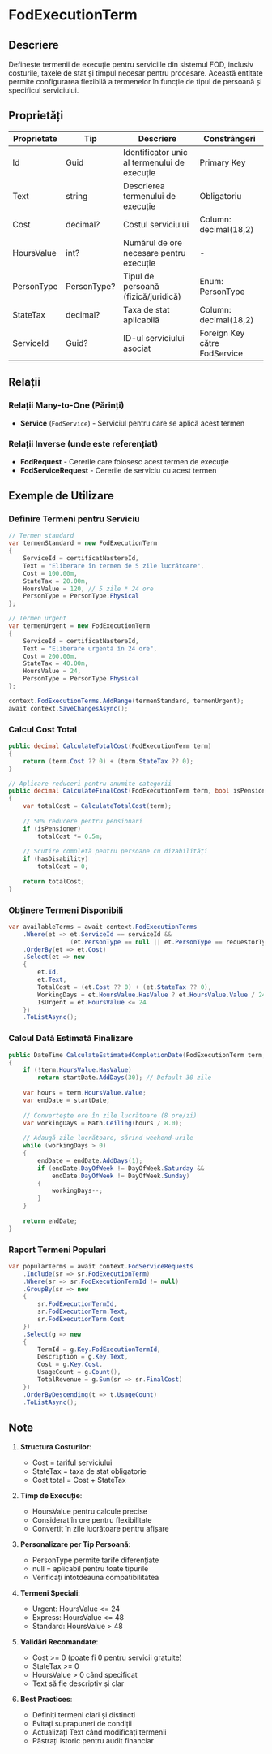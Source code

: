 # FodExecutionTerm

## Descriere

Definește termenii de execuție pentru serviciile din sistemul FOD, inclusiv costurile, taxele de stat și timpul necesar pentru procesare. Această entitate permite configurarea flexibilă a termenelor în funcție de tipul de persoană și specificul serviciului.

## Proprietăți

| Proprietate | Tip | Descriere | Constrângeri |
|------------|-----|-----------|--------------|
| Id | Guid | Identificator unic al termenului de execuție | Primary Key |
| Text | string | Descrierea termenului de execuție | Obligatoriu |
| Cost | decimal? | Costul serviciului | Column: decimal(18,2) |
| HoursValue | int? | Numărul de ore necesare pentru execuție | - |
| PersonType | PersonType? | Tipul de persoană (fizică/juridică) | Enum: PersonType |
| StateTax | decimal? | Taxa de stat aplicabilă | Column: decimal(18,2) |
| ServiceId | Guid? | ID-ul serviciului asociat | Foreign Key către FodService |

## Relații

### Relații Many-to-One (Părinți)
- **Service** (`FodService`) - Serviciul pentru care se aplică acest termen

### Relații Inverse (unde este referențiat)
- **FodRequest** - Cererile care folosesc acest termen de execuție
- **FodServiceRequest** - Cererile de serviciu cu acest termen

## Exemple de Utilizare

### Definire Termeni pentru Serviciu
```csharp
// Termen standard
var termenStandard = new FodExecutionTerm
{
    ServiceId = certificatNastereId,
    Text = "Eliberare în termen de 5 zile lucrătoare",
    Cost = 100.00m,
    StateTax = 20.00m,
    HoursValue = 120, // 5 zile * 24 ore
    PersonType = PersonType.Physical
};

// Termen urgent
var termenUrgent = new FodExecutionTerm
{
    ServiceId = certificatNastereId,
    Text = "Eliberare urgentă în 24 ore",
    Cost = 200.00m,
    StateTax = 40.00m,
    HoursValue = 24,
    PersonType = PersonType.Physical
};

context.FodExecutionTerms.AddRange(termenStandard, termenUrgent);
await context.SaveChangesAsync();
```

### Calcul Cost Total
```csharp
public decimal CalculateTotalCost(FodExecutionTerm term)
{
    return (term.Cost ?? 0) + (term.StateTax ?? 0);
}

// Aplicare reduceri pentru anumite categorii
public decimal CalculateFinalCost(FodExecutionTerm term, bool isPensioner, bool hasDisability)
{
    var totalCost = CalculateTotalCost(term);
    
    // 50% reducere pentru pensionari
    if (isPensioner)
        totalCost *= 0.5m;
    
    // Scutire completă pentru persoane cu dizabilități
    if (hasDisability)
        totalCost = 0;
    
    return totalCost;
}
```

### Obținere Termeni Disponibili
```csharp
var availableTerms = await context.FodExecutionTerms
    .Where(et => et.ServiceId == serviceId &&
                 (et.PersonType == null || et.PersonType == requestorType))
    .OrderBy(et => et.Cost)
    .Select(et => new
    {
        et.Id,
        et.Text,
        TotalCost = (et.Cost ?? 0) + (et.StateTax ?? 0),
        WorkingDays = et.HoursValue.HasValue ? et.HoursValue.Value / 24 : 0,
        IsUrgent = et.HoursValue <= 24
    })
    .ToListAsync();
```

### Calcul Dată Estimată Finalizare
```csharp
public DateTime CalculateEstimatedCompletionDate(FodExecutionTerm term, DateTime startDate)
{
    if (!term.HoursValue.HasValue)
        return startDate.AddDays(30); // Default 30 zile
    
    var hours = term.HoursValue.Value;
    var endDate = startDate;
    
    // Convertește ore în zile lucrătoare (8 ore/zi)
    var workingDays = Math.Ceiling(hours / 8.0);
    
    // Adaugă zile lucrătoare, sărind weekend-urile
    while (workingDays > 0)
    {
        endDate = endDate.AddDays(1);
        if (endDate.DayOfWeek != DayOfWeek.Saturday && 
            endDate.DayOfWeek != DayOfWeek.Sunday)
        {
            workingDays--;
        }
    }
    
    return endDate;
}
```

### Raport Termeni Populari
```csharp
var popularTerms = await context.FodServiceRequests
    .Include(sr => sr.FodExecutionTerm)
    .Where(sr => sr.FodExecutionTermId != null)
    .GroupBy(sr => new 
    { 
        sr.FodExecutionTermId,
        sr.FodExecutionTerm.Text,
        sr.FodExecutionTerm.Cost
    })
    .Select(g => new
    {
        TermId = g.Key.FodExecutionTermId,
        Description = g.Key.Text,
        Cost = g.Key.Cost,
        UsageCount = g.Count(),
        TotalRevenue = g.Sum(sr => sr.FinalCost)
    })
    .OrderByDescending(t => t.UsageCount)
    .ToListAsync();
```

## Note

1. **Structura Costurilor**:
   - Cost = tariful serviciului
   - StateTax = taxa de stat obligatorie
   - Cost total = Cost + StateTax

2. **Timp de Execuție**:
   - HoursValue pentru calcule precise
   - Considerat în ore pentru flexibilitate
   - Convertit în zile lucrătoare pentru afișare

3. **Personalizare per Tip Persoană**:
   - PersonType permite tarife diferențiate
   - null = aplicabil pentru toate tipurile
   - Verificați întotdeauna compatibilitatea

4. **Termeni Speciali**:
   - Urgent: HoursValue <= 24
   - Express: HoursValue <= 48
   - Standard: HoursValue > 48

5. **Validări Recomandate**:
   - Cost >= 0 (poate fi 0 pentru servicii gratuite)
   - StateTax >= 0
   - HoursValue > 0 când specificat
   - Text să fie descriptiv și clar

6. **Best Practices**:
   - Definiți termeni clari și distincti
   - Evitați suprapuneri de condiții
   - Actualizați Text când modificați termenii
   - Păstrați istoric pentru audit financiar